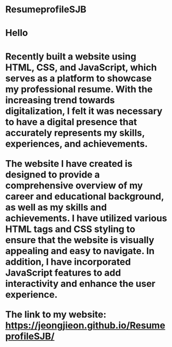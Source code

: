# ResumeprofileSJB
 
<h1>Hello<h1>


<p>Recently built a website using HTML, CSS, and JavaScript, which serves as a platform to showcase my professional resume. With the increasing trend towards digitalization, I felt it was necessary to have a digital presence that accurately represents my skills, experiences, and achievements.

The website I have created is designed to provide a comprehensive overview of my career and educational background, as well as my skills and achievements. I have utilized various HTML tags and CSS styling to ensure that the website is visually appealing and easy to navigate. In addition, I have incorporated JavaScript features to add interactivity and enhance the user experience.

The link to my website:   https://jeongjieon.github.io/ResumeprofileSJB/</p>
